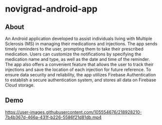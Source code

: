 # novigrad-android-app

## About 

An Android application developed to assist individuals living with Multiple Sclerosis (MS) in managing their medications and injections. The app sends timely reminders to the user, prompting them to take their prescribed medication. Users can customize the notifications by specifying the medication name and type, as well as the date and time of the reminder. The app also offers a convenient feature that allows the user to track their injections and save the location of each injection for future reference. To ensure data security and reliability, the app utilizes Firebase Authentication to establish a secure authentication system, and stores all data on Firebase Cloud storage.

## Demo

https://user-images.githubusercontent.com/105554676/218928210-7b4b367d-466a-431f-b226-5586f21d81db.mp4


